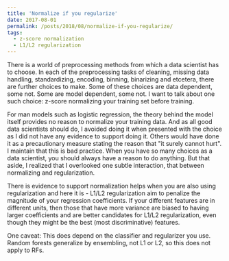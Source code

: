```yaml
---
title: 'Normalize if you regularize'
date: 2017-08-01
permalink: /posts/2018/08/normalize-if-you-regularize/
tags:
  - z-score normalization
  - L1/L2 regularization
---
```


There is a world of preprocessing methods from which a data scientist has to choose. In each of the preprocessing tasks of cleaning, missing data handling, standardizing, encoding, binning, binarizing and etcetera, there are further choices to make. Some of these choices are data dependent, some not. Some are model dependent, some not. I want to talk about one such choice: z-score normalizing your training set before training.

For man models such as logistic regression, the theory behind the model itself provides no reason to normalize your training data. And as all good data scientists should do, I avoided doing it when presented with the choice as I did not have any evidence to support doing it. Others would have done it as a precautionary measure stating the reason that "it surely cannot hurt". I maintain that this is bad practice. When you have so many choices as a data scientist, you should always have a reason to do anything. But that aside, I realized that I overlooked one subtle interaction, that between normalizing and regularization.

There is evidence to support normalization helps when you are also using regularization and here it is - 
L1/L2 regularization aim to penalize the magnitude of your regression coefficients. If your different features are in different units, then those that have more variance are biased to having larger coefficients and are better candidates for L1/L2 regularization, even though they might be the best (most discriminative) features.

One caveat: This does depend on the classifier and regularizer you use. Random forests generalize by ensembling, not L1 or L2, so this does not apply to RFs.
